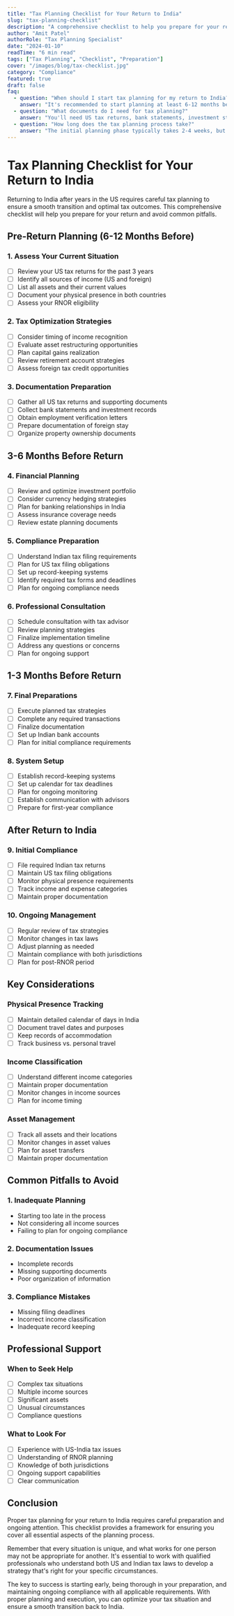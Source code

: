 ```yaml
---
title: "Tax Planning Checklist for Your Return to India"
slug: "tax-planning-checklist"
description: "A comprehensive checklist to help you prepare for your return to India, covering all essential tax planning considerations and documentation requirements."
author: "Amit Patel"
authorRole: "Tax Planning Specialist"
date: "2024-01-10"
readTime: "6 min read"
tags: ["Tax Planning", "Checklist", "Preparation"]
cover: "/images/blog/tax-checklist.jpg"
category: "Compliance"
featured: true
draft: false
faq:
  - question: "When should I start tax planning for my return to India?"
    answer: "It's recommended to start planning at least 6-12 months before your intended return date to allow time for tax optimization strategies and proper documentation."
  - question: "What documents do I need for tax planning?"
    answer: "You'll need US tax returns, bank statements, investment statements, employment records, and documentation of your stay in both countries."
  - question: "How long does the tax planning process take?"
    answer: "The initial planning phase typically takes 2-4 weeks, but implementation can take several months depending on your specific situation and requirements."
---
```


# Tax Planning Checklist for Your Return to India

Returning to India after years in the US requires careful tax planning to ensure a smooth transition and optimal tax outcomes. This comprehensive checklist will help you prepare for your return and avoid common pitfalls.

## Pre-Return Planning (6-12 Months Before)

### 1. Assess Your Current Situation
- [ ] Review your US tax returns for the past 3 years
- [ ] Identify all sources of income (US and foreign)
- [ ] List all assets and their current values
- [ ] Document your physical presence in both countries
- [ ] Assess your RNOR eligibility

### 2. Tax Optimization Strategies
- [ ] Consider timing of income recognition
- [ ] Evaluate asset restructuring opportunities
- [ ] Plan capital gains realization
- [ ] Review retirement account strategies
- [ ] Assess foreign tax credit opportunities

### 3. Documentation Preparation
- [ ] Gather all US tax returns and supporting documents
- [ ] Collect bank statements and investment records
- [ ] Obtain employment verification letters
- [ ] Prepare documentation of foreign stay
- [ ] Organize property ownership documents

## 3-6 Months Before Return

### 4. Financial Planning
- [ ] Review and optimize investment portfolio
- [ ] Consider currency hedging strategies
- [ ] Plan for banking relationships in India
- [ ] Assess insurance coverage needs
- [ ] Review estate planning documents

### 5. Compliance Preparation
- [ ] Understand Indian tax filing requirements
- [ ] Plan for US tax filing obligations
- [ ] Set up record-keeping systems
- [ ] Identify required tax forms and deadlines
- [ ] Plan for ongoing compliance needs

### 6. Professional Consultation
- [ ] Schedule consultation with tax advisor
- [ ] Review planning strategies
- [ ] Finalize implementation timeline
- [ ] Address any questions or concerns
- [ ] Plan for ongoing support

## 1-3 Months Before Return

### 7. Final Preparations
- [ ] Execute planned tax strategies
- [ ] Complete any required transactions
- [ ] Finalize documentation
- [ ] Set up Indian bank accounts
- [ ] Plan for initial compliance requirements

### 8. System Setup
- [ ] Establish record-keeping systems
- [ ] Set up calendar for tax deadlines
- [ ] Plan for ongoing monitoring
- [ ] Establish communication with advisors
- [ ] Prepare for first-year compliance

## After Return to India

### 9. Initial Compliance
- [ ] File required Indian tax returns
- [ ] Maintain US tax filing obligations
- [ ] Monitor physical presence requirements
- [ ] Track income and expense categories
- [ ] Maintain proper documentation

### 10. Ongoing Management
- [ ] Regular review of tax strategies
- [ ] Monitor changes in tax laws
- [ ] Adjust planning as needed
- [ ] Maintain compliance with both jurisdictions
- [ ] Plan for post-RNOR period

## Key Considerations

### Physical Presence Tracking
- [ ] Maintain detailed calendar of days in India
- [ ] Document travel dates and purposes
- [ ] Keep records of accommodation
- [ ] Track business vs. personal travel

### Income Classification
- [ ] Understand different income categories
- [ ] Maintain proper documentation
- [ ] Monitor changes in income sources
- [ ] Plan for income timing

### Asset Management
- [ ] Track all assets and their locations
- [ ] Monitor changes in asset values
- [ ] Plan for asset transfers
- [ ] Maintain proper documentation

## Common Pitfalls to Avoid

### 1. Inadequate Planning
- Starting too late in the process
- Not considering all income sources
- Failing to plan for ongoing compliance

### 2. Documentation Issues
- Incomplete records
- Missing supporting documents
- Poor organization of information

### 3. Compliance Mistakes
- Missing filing deadlines
- Incorrect income classification
- Inadequate record keeping

## Professional Support

### When to Seek Help
- [ ] Complex tax situations
- [ ] Multiple income sources
- [ ] Significant assets
- [ ] Unusual circumstances
- [ ] Compliance questions

### What to Look For
- [ ] Experience with US-India tax issues
- [ ] Understanding of RNOR planning
- [ ] Knowledge of both jurisdictions
- [ ] Ongoing support capabilities
- [ ] Clear communication

## Conclusion

Proper tax planning for your return to India requires careful preparation and ongoing attention. This checklist provides a framework for ensuring you cover all essential aspects of the planning process.

Remember that every situation is unique, and what works for one person may not be appropriate for another. It's essential to work with qualified professionals who understand both US and Indian tax laws to develop a strategy that's right for your specific circumstances.

The key to success is starting early, being thorough in your preparation, and maintaining ongoing compliance with all applicable requirements. With proper planning and execution, you can optimize your tax situation and ensure a smooth transition back to India.
